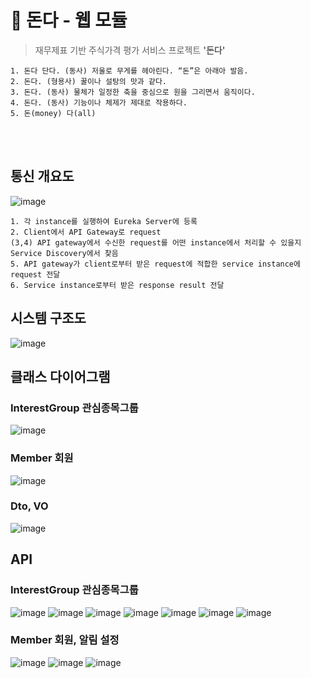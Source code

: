 # 🔁 돈다 - 웹 모듈

> 재무제표 기반 주식가격 평가 서비스 프로젝트 **'돈다'**

```
1. 돈다 단다. (동사) 저울로 무게를 헤아린다. “돈”은 아래아 발음.
2. 돈다. (형용사) 꿀이나 설탕의 맛과 같다.
3. 돈다. (동사) 물체가 일정한 축을 중심으로 원을 그리면서 움직이다.
4. 돈다. (동사) 기능이나 체제가 제대로 작용하다.
5. 돈(money) 다(all)
```

<br><br>

## 통신 개요도

![image](https://user-images.githubusercontent.com/68547545/175465406-22f034a7-96c7-4c36-b420-e3a56cb516b6.png)

```
1. 각 instance를 실행하여 Eureka Server에 등록
2. Client에서 API Gateway로 request
(3,4) API gateway에서 수신한 request를 어떤 instance에서 처리할 수 있을지  Service Discovery에서 찾음
5. API gateway가 client로부터 받은 request에 적합한 service instance에 request 전달
6. Service instance로부터 받은 response result 전달
```

## 시스템 구조도

![image](https://user-images.githubusercontent.com/68547545/180676735-4a1de05b-9af0-444d-8842-d3e97e122756.png)

## 클래스 다이어그램

### InterestGroup 관심종목그룹

![image](https://user-images.githubusercontent.com/68547545/180676628-bfbf9d3d-b76c-44b3-ba89-d6a099000f89.png)


### Member 회원

![image](https://user-images.githubusercontent.com/68547545/180676664-edd39be3-7196-4cb3-8b4c-4f527a929bb3.png)

### Dto, VO

![image](https://user-images.githubusercontent.com/68547545/180676679-a2aff476-98c9-4357-824c-83b31d6e4d1c.png)


## API

### InterestGroup 관심종목그룹

![image](https://user-images.githubusercontent.com/68547545/180676460-f5667fbf-8a09-492a-8a1e-376a38d9e3e1.png)
![image](https://user-images.githubusercontent.com/68547545/180676492-0791704a-8d52-4889-a96e-a71b1905dc2d.png)
![image](https://user-images.githubusercontent.com/68547545/180676500-bfebf8cc-1524-4947-bd14-44dd752dacf9.png)
![image](https://user-images.githubusercontent.com/68547545/180676512-789db0f8-a081-4dbf-b8f6-df5e9245628c.png)
![image](https://user-images.githubusercontent.com/68547545/180676523-6d432c3c-09cc-43fa-99e9-c1d6e42231d0.png)
![image](https://user-images.githubusercontent.com/68547545/180676546-89063085-8f69-43b8-bace-15e869cb2d91.png)
![image](https://user-images.githubusercontent.com/68547545/180676561-04dcbcbc-d704-4050-97c9-ab6c4408cf34.png)

### Member 회원, 알림 설정

![image](https://user-images.githubusercontent.com/68547545/180676584-bee06ab4-8f3c-4ecd-899b-3cbc4e068c07.png)
![image](https://user-images.githubusercontent.com/68547545/180676587-94fd505c-bc63-4e53-9646-77f0627b51ff.png)
![image](https://user-images.githubusercontent.com/68547545/180676590-884327e5-6fe6-4b44-9078-1bc657a871c8.png)



